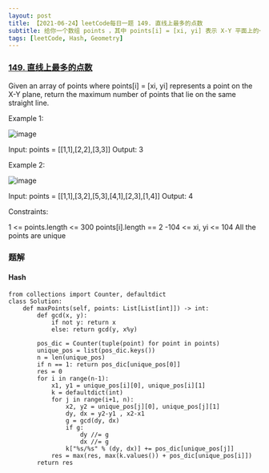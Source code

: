 ```yaml
---
layout: post
title: 【2021-06-24】leetCode每日一题 149. 直线上最多的点数
subtitle: 给你一个数组 points ，其中 points[i] = [xi, yi] 表示 X-Y 平面上的一个点。求最多有多少个点在同一条直线上。
tags: [leetCode, Hash, Geometry]
---
```


### [149. 直线上最多的点数](https://leetcode-cn.com/problems/max-points-on-a-line/)
Given an array of points where points[i] = [xi, yi] represents a point on the X-Y plane, return the maximum number of points that lie on the same straight line.

Example 1:

![image](https://user-images.githubusercontent.com/32609689/123283004-8b328f80-d53d-11eb-8641-9fbffdef621f.png)

Input: points = [[1,1],[2,2],[3,3]]
Output: 3

Example 2:

![image](https://user-images.githubusercontent.com/32609689/123283027-908fda00-d53d-11eb-8975-3e5c9d112853.png)

Input: points = [[1,1],[3,2],[5,3],[4,1],[2,3],[1,4]]
Output: 4

Constraints:

1 <= points.length <= 300
points[i].length == 2
-104 <= xi, yi <= 104
All the points are unique

### 题解
#### Hash
```python3
from collections import Counter, defaultdict
class Solution:
    def maxPoints(self, points: List[List[int]]) -> int:
        def gcd(x, y):
            if not y: return x
            else: return gcd(y, x%y)
        
        pos_dic = Counter(tuple(point) for point in points)
        unique_pos = list(pos_dic.keys())
        n = len(unique_pos)
        if n == 1: return pos_dic[unique_pos[0]]
        res = 0
        for i in range(n-1):
            x1, y1 = unique_pos[i][0], unique_pos[i][1]
            k = defaultdict(int)
            for j in range(i+1, n):
                x2, y2 = unique_pos[j][0], unique_pos[j][1]
                dy, dx = y2-y1 , x2-x1
                g = gcd(dy, dx)
                if g:
                    dy //= g
                    dx //= g
                k["%s/%s" % (dy, dx)] += pos_dic[unique_pos[j]]
            res = max(res, max(k.values()) + pos_dic[unique_pos[i]])
        return res
```
